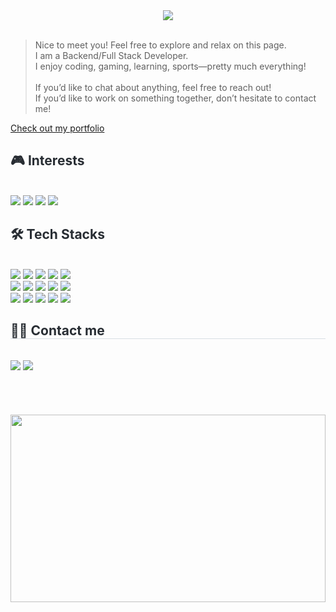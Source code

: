 <div align= "center">
    <img src="https://capsule-render.vercel.app/api?type=waving&color=auto&height=120&text=Hello%20World!%20NiceKim%20Here!&animation=&fontColor=000000&fontSize=50" />
</div>

<br>
<blockquote>
    Nice to meet you! Feel free to explore and relax on this page.<br>
    I am a Backend/Full Stack Developer. <br>
    I enjoy coding, gaming, learning, sports—pretty much everything! <br><br>
    If you’d like to chat about anything, feel free to reach out! <br>
    If you’d like to work on something together, don’t hesitate to contact me!
</blockquote>

<div>
    <a href="https://jowoon-kim-portfolio.vercel.app/"> Check out my portfolio</p>
    <a> </a>
</div>

<div>
    <h2 style="border-bottom: 1 px solid #d8dee4; color: #282d33;"> 🎮 Interests </h2> <br> 
    <div style="margin: ; text-align: left;" "text-align: left;"> 
        <img src="https://img.shields.io/badge/Unity-000000?style=for-the-badge&logo=Unity&logoColor=white">
        <img src="https://img.shields.io/badge/android-3DDC84?style=for-the-badge&logo=android&logoColor=white">
        <img src="https://img.shields.io/badge/netflix-E50914?style=for-the-badge&logo=netflix&logoColor=white">
        <img src="https://img.shields.io/badge/steam-000000?style=for-the-badge&logo=steam&logoColor=white">
    </div>
    <div style="text-align: left;">
        <h2 style="border-bottom: 1 px solid #d8dee4; color: #282d33;"> 🛠️ Tech Stacks </h2> <br> 
        <div style="margin: ; text-align: left;" "text-align: left;"> 
          <img src="https://img.shields.io/badge/Amazon S3-569A31?style=for-the-badge&logo=AmazonS3&logoColor=white">
          <img src="https://img.shields.io/badge/Express-000000?style=for-the-badge&logo=Express&logoColor=white">
          <img src="https://img.shields.io/badge/Git-F05032?style=for-the-badge&logo=Git&logoColor=white">
          <img src="https://img.shields.io/badge/Figma-F24E1E?style=for-the-badge&logo=Figma&logoColor=white">
          <img src="https://img.shields.io/badge/Github-181717?style=for-the-badge&logo=Github&logoColor=white">
          <br/><img src="https://img.shields.io/badge/Linux-FCC624?style=for-the-badge&logo=Linux&logoColor=white">
          <img src="https://img.shields.io/badge/Java-007396?style=for-the-badge&logo=Java&logoColor=white">
          <img src="https://img.shields.io/badge/Javascript-F7DF1E?style=for-the-badge&logo=Javascript&logoColor=white">
          <img src="https://img.shields.io/badge/MongoDB-47A248?style=for-the-badge&logo=MongoDB&logoColor=white">
          <img src="https://img.shields.io/badge/MySQL-4479A1?style=for-the-badge&logo=MySQL&logoColor=white">
          <br/><img src="https://img.shields.io/badge/Node.js-339933?style=for-the-badge&logo=Node.js&logoColor=white">
          <img src="https://img.shields.io/badge/Python-3776AB?style=for-the-badge&logo=Python&logoColor=white">
          <img src="https://img.shields.io/badge/Tensorflow-FF6F00?style=for-the-badge&logo=Tensorflow&logoColor=white">
          <img src="https://img.shields.io/badge/Bootstrap-7952B3?style=for-the-badge&logo=Bootstrap&logoColor=white">
          <img src="https://img.shields.io/badge/Docker-2496ED?style=for-the-badge&logo=Docker&logoColor=white">
          <br/>
        </div>
    </div>
    <div style="text-align: left;">
    <h2 style="border-bottom: 1px solid #d8dee4; color: #282d33;"> 🧑‍💻 Contact me </h2> <br> 
       <div style="text-align: left;"> <a href=mailto:96nicekim@gmail.com> <img src="https://img.shields.io/badge/Gmail-EA4335?style=for-the-badge&logo=Gmail&logoColor=white&link=mailto:96nicekim@gmail.com"></a>
         <a href="https://www.linkedin.com/in/jowoon-kim-424943119/"><img src="https://img.shields.io/badge/LinkedIn-0077B5?style=for-the-badge&logo=linkedin&logoColor=white"> </a>
          </div>  <br> <br> <br> <br>
    </div>
    <div> <img src="https://github.com/user-attachments/assets/e155b556-4efd-4b47-99bf-f7d4014f53e1" width="100%" height="300"/> </div>

</div>

